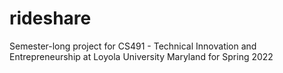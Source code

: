 # rideshare
Semester-long project for CS491 - Technical Innovation and Entrepreneurship at Loyola University Maryland for Spring 2022
